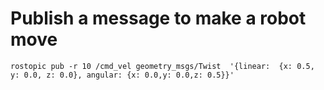 # Publish a message to make a robot move

```
rostopic pub -r 10 /cmd_vel geometry_msgs/Twist  '{linear:  {x: 0.5, y: 0.0, z: 0.0}, angular: {x: 0.0,y: 0.0,z: 0.5}}'
```
